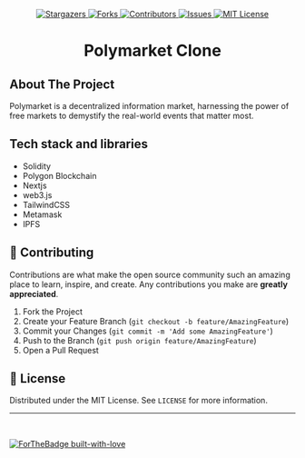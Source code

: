 <p align="center">
  <a href="https://github.com/viral-sangani/Polymarket-clone/stargazers">
    <img alt="Stargazers" src="https://img.shields.io/github/stars/viral-sangani/coding-challenge-2021.svg?style=for-the-badge"/>
  </a>
  <a href="https://github.com/viral-sangani/Polymarket-clone/network/members">
    <img alt="Forks" src="https://img.shields.io/github/forks/viral-sangani/coding-challenge-2021.svg?style=for-the-badge"/>
  </a>
  <a href="https://github.com/viral-sangani/Polymarket-clone/graphs/contributors">
    <img alt="Contributors" src="https://img.shields.io/github/contributors/viral-sangani/coding-challenge-2021.svg?style=for-the-badge"/>
  </a>
  <a href="https://github.com/viral-sangani/Polymarket-clone/issues">
    <img alt="Issues" src="https://img.shields.io/github/issues/viral-sangani/coding-challenge-2021.svg?style=for-the-badge"/>
  </a>
  <a href="https://github.com/viral-sangani/Polymarket-clone/">
    <img alt="MIT License" src="https://img.shields.io/github/license/manaspratap/ARVideoBrowser.svg?style=for-the-badge"/>
  </a>
</p>

<p align="center">
  <h1 align="center">Polymarket Clone</h1>
</p>

## About The Project

Polymarket is a decentralized information market, harnessing the power of free markets to demystify the real-world events that matter most.

## Tech stack and libraries
 - Solidity
 - Polygon Blockchain
 - Nextjs
 - web3.js
 - TailwindCSS
 - Metamask
 - IPFS


## 🤝 Contributing

Contributions are what make the open source community such an amazing place to learn, inspire, and create. Any contributions you make are **greatly appreciated**.

1. Fork the Project
2. Create your Feature Branch (`git checkout -b feature/AmazingFeature`)
3. Commit your Changes (`git commit -m 'Add some AmazingFeature'`)
4. Push to the Branch (`git push origin feature/AmazingFeature`)
5. Open a Pull Request

## 📝 License

Distributed under the MIT License. See `LICENSE` for more information.

---

<br />

[![ForTheBadge built-with-love](http://ForTheBadge.com/images/badges/built-with-love.svg)](https://github.com/viral-sangani/polygon-peer-to-peer-payment/)
